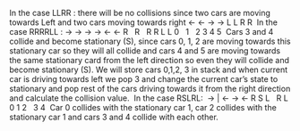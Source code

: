 In the case LLRR : there will be no collisions since two cars are moving towards Left and two cars moving towards right
<- <- -> ->
L  L  R  R
​
In the case RRRRLL :
->  ->  -> ->  <- <-
R    R   R  R  L  L
0    1   2  3  4  5
​
Cars 3 and 4 collide and become stationary (S), since cars 0, 1, 2 are moving towards this stationary car so they will all
collide and cars 4 and 5 are moving towards the same stationary card from the left direction so even they will collide and
become stationary (S). We will store cars 0,1,2, 3 in stack and when current car is driving towards left we pop 3 and change
the current car’s state to stationary and pop rest of the cars driving towards it from the right direction and calculate the
collision value.
​
In the case RSLRL:
​
-> |  <-  -> <-
R  S  L    R  L
0  1  2    3  4
​
Car 0 collides with the stationary car 1, car 2 collides with the stationary car 1 and cars 3 and 4 collide with each other.